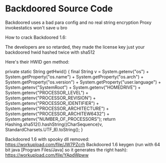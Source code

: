 # Backdoored Source Code
Backdoored uses a bad para config and no real string encryption
Proxy invokestatics won't save u bro

How to crack Backdoored 1.6:
 
The developers are so retarded, they made the license key just your backdoored hwid hashed twice with sha512
 
Here's their HWID gen method:
 
private static String getHwid() {
        final String v = System.getenv("os") + System.getProperty("os.name") + System.getProperty("os.arch") + System.getProperty("os.version") + System.getProperty("user.language") + System.getenv("SystemRoot") + System.getenv("HOMEDRIVE") + System.getenv("PROCESSOR_LEVEL") + System.getenv("PROCESSOR_REVISION") + System.getenv("PROCESSOR_IDENTIFIER") + System.getenv("PROCESSOR_ARCHITECTURE") + System.getenv("PROCESSOR_ARCHITEW6432") + System.getenv("NUMBER_OF_PROCESSORS");
        return Hashing.sha512().hashString((CharSequence)v, StandardCharsets.UTF_8).toString();
    }
 
Backdoored 1.6 with spooky dll removed: https://workupload.com/file/JW7PZcrh
Backdoored 1.6 keygen (run with 64 bit java [Program Files/Java] so it generates the right hash): https://workupload.com/file/YApdWpww
